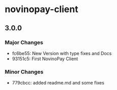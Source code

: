 # novinopay-client

## 3.0.0

### Major Changes

- fc6be55: New Version with type fixes and Docs
- 93151c5: First NovinoPay Client

### Minor Changes

- 779cbcc: added readme.md and some fixes
